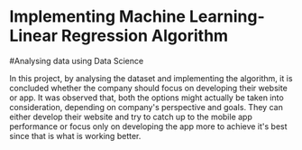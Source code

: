# Implementing Machine Learning-Linear Regression Algorithm
#Analysing data using Data Science

In this project, by analysing the dataset and implementing the algorithm, it is concluded whether the company should focus on developing their website or app.
It was observed that, both the options might actually be taken into consideration, depending on company's perspective and goals.
They can either develop their website and try to catch up to the mobile app performance or focus only on developing the app more to achieve it's best since that is what is working better.
